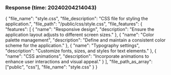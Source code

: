 ### Response (time: 20240204214043)

{
  "file_name": "style.css",
  "file_description": "CSS file for styling the application.",
  "file_path": "/public/css/style.css",
  "file_features": {
    "features": [
      {
        "name": "Responsive design",
        "description": "Ensure the application layout adjusts to different screen sizes."
      },
      {
        "name": "Color palette management",
        "description": "Define and maintain a consistent color scheme for the application."
      },
      {
        "name": "Typography settings",
        "description": "Customize fonts, sizes, and styles for text elements."
      },
      {
        "name": "CSS animations",
        "description": "Incorporate animations to enhance user interactions and visual appeal."
      }
    ],
    "file_path_as_array": ["public", "css"],
    "file_name": "style.css"
  }
}